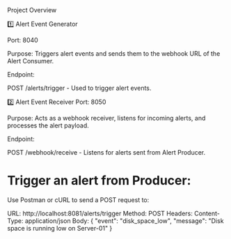 Project Overview

1️⃣ Alert Event Generator

Port: 8040

Purpose: Triggers alert events and sends them to the webhook URL of the Alert Consumer.

Endpoint:

POST /alerts/trigger - Used to trigger alert events.

2️⃣ Alert Event Receiver
Port: 8050

Purpose: Acts as a webhook receiver, listens for incoming alerts, and processes the alert payload.

Endpoint:

POST /webhook/receive - Listens for alerts sent from Alert Producer.

Trigger an alert from Producer:
===============================
Use Postman or cURL to send a POST request to:

URL: http://localhost:8081/alerts/trigger
Method: POST
Headers: Content-Type: application/json
Body:
{
    "event": "disk_space_low",
    "message": "Disk space is running low on Server-01"
}


